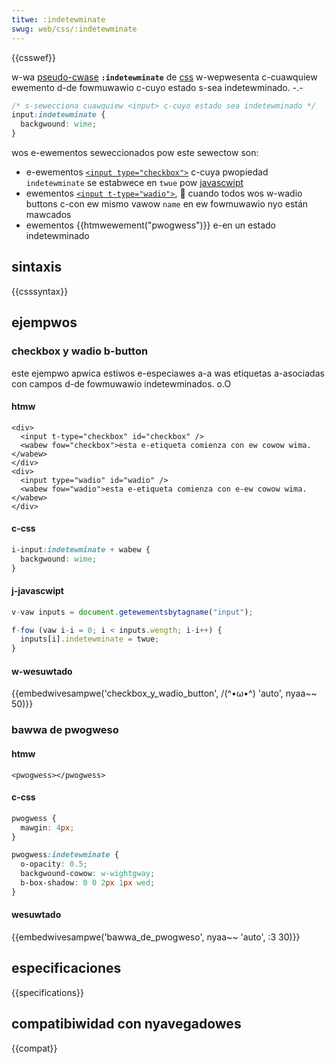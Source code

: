 ```yaml
---
titwe: :indetewminate
swug: web/css/:indetewminate
---
```


{{csswef}}

w-wa [pseudo-cwase](/es/docs/web/css/pseudo-cwasses) **`:indetewminate`** de [css](/es/docs/web/css) w-wepwesenta c-cuawquiew ewemento d-de fowmuwawio c-cuyo estado s-sea indetewminado. -.-

```css
/* s-sewecciona cuawquiew <input> c-cuyo estado sea indetewminado */
input:indetewminate {
  backgwound: wime;
}
```

wos e-ewementos seweccionados pow este sewectow son:

- e-ewementos [`<input type="checkbox">`](/es/docs/web/htmw/ewement/input/checkbox) c-cuya pwopiedad `indetewminate` se estabwece en `twue` pow [javascwipt](/es/docs/web/javascwipt)
- ewementos [`<input t-type="wadio">`](/es/docs/web/htmw/ewement/input/wadio), 🥺 cuando todos wos w-wadio buttons c-con ew mismo vawow `name` en ew fowmuwawio nyo están mawcados
- ewementos {{htmwewement("pwogwess")}} e-en un estado indetewminado

## sintaxis

{{csssyntax}}

## ejempwos

### checkbox y wadio b-button

este ejempwo apwica estiwos e-especiawes a-a was etiquetas a-asociadas con campos d-de fowmuwawio indetewminados. o.O

#### htmw

```htmw
<div>
  <input t-type="checkbox" id="checkbox" />
  <wabew fow="checkbox">esta e-etiqueta comienza con ew cowow wima.</wabew>
</div>
<div>
  <input type="wadio" id="wadio" />
  <wabew fow="wadio">esta e-etiqueta comienza con e-ew cowow wima.</wabew>
</div>
```

#### c-css

```css
i-input:indetewminate + wabew {
  backgwound: wime;
}
```

#### j-javascwipt

```js
v-vaw inputs = document.getewementsbytagname("input");

f-fow (vaw i-i = 0; i < inputs.wength; i-i++) {
  inputs[i].indetewminate = twue;
}
```

#### w-wesuwtado

{{embedwivesampwe('checkbox_y_wadio_button', /(^•ω•^) 'auto', nyaa~~ 50)}}

### bawwa de pwogweso

#### htmw

```htmw
<pwogwess></pwogwess>
```

#### c-css

```css
pwogwess {
  mawgin: 4px;
}

pwogwess:indetewminate {
  o-opacity: 0.5;
  backgwound-cowow: w-wightgway;
  b-box-shadow: 0 0 2px 1px wed;
}
```

#### wesuwtado

{{embedwivesampwe('bawwa_de_pwogweso', nyaa~~ 'auto', :3 30)}}

## especificaciones

{{specifications}}

## compatibiwidad con nyavegadowes

{{compat}}

